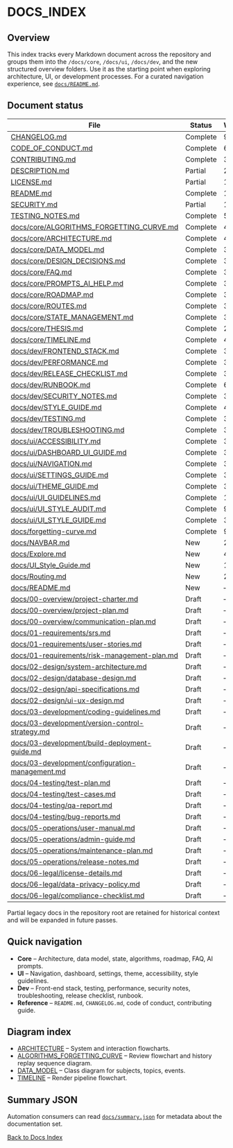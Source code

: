 # DOCS_INDEX

## Overview

This index tracks every Markdown document across the repository and groups them into the `/docs/core`, `/docs/ui`, `/docs/dev`, and the new structured overview folders. Use it as the starting point when exploring architecture, UI, or development processes. For a curated navigation experience, see [`docs/README.md`](README.md).

## Document status

| File | Status | Words |
| --- | --- | --- |
| [CHANGELOG.md](../CHANGELOG.md) | Complete | 909 |
| [CODE_OF_CONDUCT.md](../CODE_OF_CONDUCT.md) | Complete | 600 |
| [CONTRIBUTING.md](../CONTRIBUTING.md) | Complete | 326 |
| [DESCRIPTION.md](../DESCRIPTION.md) | Partial | 204 |
| [LICENSE.md](../LICENSE.md) | Partial | 171 |
| [README.md](../README.md) | Complete | 1105 |
| [SECURITY.md](../SECURITY.md) | Partial | 153 |
| [TESTING_NOTES.md](../TESTING_NOTES.md) | Complete | 548 |
| [docs/core/ALGORITHMS_FORGETTING_CURVE.md](core/ALGORITHMS_FORGETTING_CURVE.md) | Complete | 431 |
| [docs/core/ARCHITECTURE.md](core/ARCHITECTURE.md) | Complete | 486 |
| [docs/core/DATA_MODEL.md](core/DATA_MODEL.md) | Complete | 385 |
| [docs/core/DESIGN_DECISIONS.md](core/DESIGN_DECISIONS.md) | Complete | 326 |
| [docs/core/FAQ.md](core/FAQ.md) | Complete | 301 |
| [docs/core/PROMPTS_AI_HELP.md](core/PROMPTS_AI_HELP.md) | Complete | 308 |
| [docs/core/ROADMAP.md](core/ROADMAP.md) | Complete | 307 |
| [docs/core/ROUTES.md](core/ROUTES.md) | Complete | 339 |
| [docs/core/STATE_MANAGEMENT.md](core/STATE_MANAGEMENT.md) | Complete | 390 |
| [docs/core/THESIS.md](core/THESIS.md) | Complete | 2924 |
| [docs/core/TIMELINE.md](core/TIMELINE.md) | Complete | 460 |
| [docs/dev/FRONTEND_STACK.md](dev/FRONTEND_STACK.md) | Complete | 378 |
| [docs/dev/PERFORMANCE.md](dev/PERFORMANCE.md) | Complete | 362 |
| [docs/dev/RELEASE_CHECKLIST.md](dev/RELEASE_CHECKLIST.md) | Complete | 300 |
| [docs/dev/RUNBOOK.md](dev/RUNBOOK.md) | Complete | 642 |
| [docs/dev/SECURITY_NOTES.md](dev/SECURITY_NOTES.md) | Complete | 345 |
| [docs/dev/STYLE_GUIDE.md](dev/STYLE_GUIDE.md) | Complete | 443 |
| [docs/dev/TESTING.md](dev/TESTING.md) | Complete | 388 |
| [docs/dev/TROUBLESHOOTING.md](dev/TROUBLESHOOTING.md) | Complete | 343 |
| [docs/ui/ACCESSIBILITY.md](ui/ACCESSIBILITY.md) | Complete | 334 |
| [docs/ui/DASHBOARD_UI_GUIDE.md](ui/DASHBOARD_UI_GUIDE.md) | Complete | 324 |
| [docs/ui/NAVIGATION.md](ui/NAVIGATION.md) | Complete | 339 |
| [docs/ui/SETTINGS_GUIDE.md](ui/SETTINGS_GUIDE.md) | Complete | 304 |
| [docs/ui/THEME_GUIDE.md](ui/THEME_GUIDE.md) | Complete | 302 |
| [docs/ui/UI_GUIDELINES.md](ui/UI_GUIDELINES.md) | Complete | 1151 |
| [docs/ui/UI_STYLE_AUDIT.md](ui/UI_STYLE_AUDIT.md) | Complete | 904 |
| [docs/ui/UI_STYLE_GUIDE.md](ui/UI_STYLE_GUIDE.md) | Complete | 307 |
| [docs/forgetting-curve.md](forgetting-curve.md) | Complete | 962 |
| [docs/NAVBAR.md](NAVBAR.md) | New | 256 |
| [docs/Explore.md](Explore.md) | New | 475 |
| [docs/UI_Style_Guide.md](UI_Style_Guide.md) | New | 195 |
| [docs/Routing.md](Routing.md) | New | 203 |
| [docs/README.md](README.md) | New | — |
| [docs/00-overview/project-charter.md](00-overview/project-charter.md) | Draft | — |
| [docs/00-overview/project-plan.md](00-overview/project-plan.md) | Draft | — |
| [docs/00-overview/communication-plan.md](00-overview/communication-plan.md) | Draft | — |
| [docs/01-requirements/srs.md](01-requirements/srs.md) | Draft | — |
| [docs/01-requirements/user-stories.md](01-requirements/user-stories.md) | Draft | — |
| [docs/01-requirements/risk-management-plan.md](01-requirements/risk-management-plan.md) | Draft | — |
| [docs/02-design/system-architecture.md](02-design/system-architecture.md) | Draft | — |
| [docs/02-design/database-design.md](02-design/database-design.md) | Draft | — |
| [docs/02-design/api-specifications.md](02-design/api-specifications.md) | Draft | — |
| [docs/02-design/ui-ux-design.md](02-design/ui-ux-design.md) | Draft | — |
| [docs/03-development/coding-guidelines.md](03-development/coding-guidelines.md) | Draft | — |
| [docs/03-development/version-control-strategy.md](03-development/version-control-strategy.md) | Draft | — |
| [docs/03-development/build-deployment-guide.md](03-development/build-deployment-guide.md) | Draft | — |
| [docs/03-development/configuration-management.md](03-development/configuration-management.md) | Draft | — |
| [docs/04-testing/test-plan.md](04-testing/test-plan.md) | Draft | — |
| [docs/04-testing/test-cases.md](04-testing/test-cases.md) | Draft | — |
| [docs/04-testing/qa-report.md](04-testing/qa-report.md) | Draft | — |
| [docs/04-testing/bug-reports.md](04-testing/bug-reports.md) | Draft | — |
| [docs/05-operations/user-manual.md](05-operations/user-manual.md) | Draft | — |
| [docs/05-operations/admin-guide.md](05-operations/admin-guide.md) | Draft | — |
| [docs/05-operations/maintenance-plan.md](05-operations/maintenance-plan.md) | Draft | — |
| [docs/05-operations/release-notes.md](05-operations/release-notes.md) | Draft | — |
| [docs/06-legal/license-details.md](06-legal/license-details.md) | Draft | — |
| [docs/06-legal/data-privacy-policy.md](06-legal/data-privacy-policy.md) | Draft | — |
| [docs/06-legal/compliance-checklist.md](06-legal/compliance-checklist.md) | Draft | — |

Partial legacy docs in the repository root are retained for historical context and will be expanded in future passes.

## Quick navigation

- **Core** – Architecture, data model, state, algorithms, roadmap, FAQ, AI prompts.
- **UI** – Navigation, dashboard, settings, theme, accessibility, style guidelines.
- **Dev** – Front-end stack, testing, performance, security notes, troubleshooting, release checklist, runbook.
- **Reference** – `README.md`, `CHANGELOG.md`, code of conduct, contributing guide.

## Diagram index

- [ARCHITECTURE](core/ARCHITECTURE.md) – System and interaction flowcharts.
- [ALGORITHMS_FORGETTING_CURVE](core/ALGORITHMS_FORGETTING_CURVE.md) – Review flowchart and history replay sequence diagram.
- [DATA_MODEL](core/DATA_MODEL.md) – Class diagram for subjects, topics, events.
- [TIMELINE](core/TIMELINE.md) – Render pipeline flowchart.

## Summary JSON

Automation consumers can read [`docs/summary.json`](summary.json) for metadata about the documentation set.

[Back to Docs Index](DOCS_INDEX.md)
